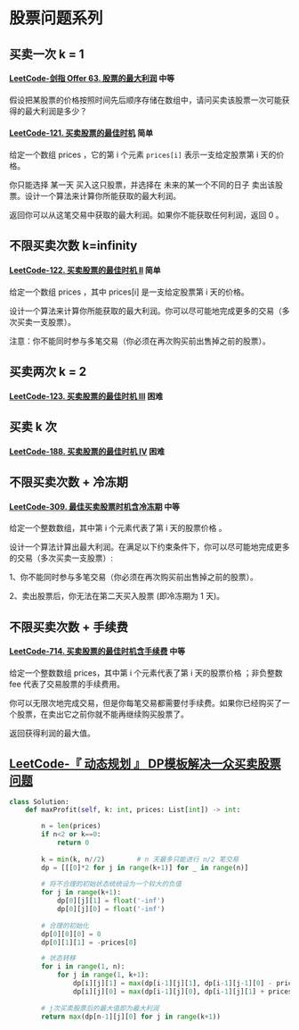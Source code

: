 # 股票问题系列

## 买卖一次 k = 1

#### [LeetCode-剑指 Offer 63. 股票的最大利润](https://leetcode.cn/problems/gu-piao-de-zui-da-li-run-lcof/) 中等

假设把某股票的价格按照时间先后顺序存储在数组中，请问买卖该股票一次可能获得的最大利润是多少？



#### [LeetCode-121. 买卖股票的最佳时机](https://leetcode.cn/problems/best-time-to-buy-and-sell-stock/) 简单



给定一个数组 prices ，它的第 i 个元素 `prices[i]` 表示一支给定股票第 i 天的价格。

你只能选择 某一天 买入这只股票，并选择在 未来的某一个不同的日子 卖出该股票。设计一个算法来计算你所能获取的最大利润。

返回你可以从这笔交易中获取的最大利润。如果你不能获取任何利润，返回 0 。

## 不限买卖次数 k=infinity

#### [LeetCode-122. 买卖股票的最佳时机 II](https://leetcode.cn/problems/best-time-to-buy-and-sell-stock-ii/) 简单

给定一个数组 prices ，其中 prices[i] 是一支给定股票第 i 天的价格。

设计一个算法来计算你所能获取的最大利润。你可以尽可能地完成更多的交易（多次买卖一支股票）。

注意：你不能同时参与多笔交易（你必须在再次购买前出售掉之前的股票）。



## 买卖两次 k = 2

#### [LeetCode-123. 买卖股票的最佳时机 III](https://leetcode.cn/problems/best-time-to-buy-and-sell-stock-iii/) 困难



## 买卖 k 次

#### [LeetCode-188. 买卖股票的最佳时机 IV](https://leetcode.cn/problems/best-time-to-buy-and-sell-stock-iv/) 困难 



## 不限买卖次数 + 冷冻期

#### [LeetCode-309. 最佳买卖股票时机含冷冻期](https://leetcode.cn/problems/best-time-to-buy-and-sell-stock-with-cooldown/) 中等

给定一个整数数组，其中第 i 个元素代表了第 i 天的股票价格 。

设计一个算法计算出最大利润。在满足以下约束条件下，你可以尽可能地完成更多的交易（多次买卖一支股票）:

1、你不能同时参与多笔交易（你必须在再次购买前出售掉之前的股票）。

2、卖出股票后，你无法在第二天买入股票 (即冷冻期为 1 天)。



## 不限买卖次数 + 手续费

#### [LeetCode-714. 买卖股票的最佳时机含手续费](https://leetcode.cn/problems/best-time-to-buy-and-sell-stock-with-transaction-fee/) 中等

给定一个整数数组 prices，其中第 i 个元素代表了第 i 天的股票价格 ；非负整数 fee 代表了交易股票的手续费用。

你可以无限次地完成交易，但是你每笔交易都需要付手续费。如果你已经购买了一个股票，在卖出它之前你就不能再继续购买股票了。

返回获得利润的最大值。



## [LeetCode-『 动态规划 』 DP模板解决一众买卖股票问题](https://leetcode.cn/problems/best-time-to-buy-and-sell-stock-iv/solution/by-flix-us00/)



```python
class Solution:
    def maxProfit(self, k: int, prices: List[int]) -> int:

        n = len(prices)
        if n<2 or k==0:
            return 0
        
        k = min(k, n//2)        # n 天最多只能进行 n/2 笔交易
        dp = [[[0]*2 for j in range(k+1)] for _ in range(n)]
        
        # 将不合理的初始状态统统设为一个较大的负值
        for j in range(k+1):
            dp[0][j][1] = float('-inf')
            dp[0][j][0] = float('-inf')
        
        # 合理的初始化
        dp[0][0][0] = 0
        dp[0][1][1] = -prices[0]

        # 状态转移
        for i in range(1, n):
            for j in range(1, k+1):
                dp[i][j][1] = max(dp[i-1][j][1], dp[i-1][j-1][0] - prices[i])
                dp[i][j][0] = max(dp[i-1][j][0], dp[i-1][j][1] + prices[i])
        
        # j次买卖股票后的最大值即为最大利润
        return max(dp[n-1][j][0] for j in range(k+1))   


```

